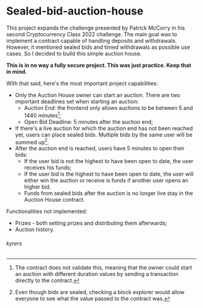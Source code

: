 # Sealed-bid-auction-house

This project expands the challenge presented by Patrick McCorry in his second Cryptocurrency Class 2022 challenge.
The main goal was to implement a contract capable of handling deposits and withdrawals. However, it mentioned sealed bids and timed withdrawals as possible use cases. So I decided to build this simple auction house.

**This is in no way a fully secure project. This was just practice. Keep that in mind.**

With that said, here's the most important project capabilities:

- Only the Auction House owner can start an auction. There are two important deadlines set when starting an auction:
    - Auction End: the frontend only allows auctions to be between 5 and 1440 minutes[^1];
    - Open Bid Deadline: 5 minutes after the auction end;
- If there's a live auction for which the auction end has not been reached yet, users can place sealed bids. Multiple bids by the same user will be summed up[^2].
- After the auction end is reached, users have 5 minutes to open their bids:
    - If the user bid is not the highest to have been open to date, the user receives his funds;
    - If the user bid is the highest to have been open to date, the user will either win the auction or receive is funds if another user opens an higher bid.
    - Funds from sealed bids after the auction is no longer live stay in the Auction House contract.


Functionalities not implemented:
- Prizes - both setting prizes and distributing them afterwards;
- Auction history.

###### kyrers

[^1]: The contract does not validate this, meaning that the owner could start an auction with different duration values by sending a transaction directly to the contract.
[^2]: Even though bids are sealed, checking a block explorer would allow everyone to see what the value passed to the contract was.